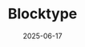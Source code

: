---  
layout: startup_page  
title: "Blocktype"  
id: "blocktype.co.uk"  
permalink: "/blocktypeblocktype.co.uk06172025/"  
website: "https://www.blocktype.co.uk/"  
funding_round: ""  
funding_amount: "£315K"  
investors: "Fuel Ventures"  
about: "Blocktype is a UK residential planning platform that utilizes machine learning, spatial analysis, and planning policy data to help decision-makers navigate planning complexities and build more homes. It de-risks the planning permission application process by providing pre-designed, policy-compliant components, and offers instant feedback on development proposals."  
markets: "Proptech, Architecture"  
hq: "London, England, United Kingdom"  
founded_year: "2022"  
linkedin: "https://uk.linkedin.com/company/blocktypeapp"  
twitter: ""  
instagram: ""  
facebook: ""  
crunchbase: "https://www.crunchbase.com/organization/blocktype"  
pitchbook: ""  

date_display: "17-Jun-2025"  
date: "2025-06-17"

# SEO Optimization  
meta_title: "Blocktype -  Funding (£315K)"  
meta_description: "Blocktype, Blocktype is a UK residential planning platform that utilizes machine learning, spatial analysis, and planning policy data to help decision-makers nav..."  
meta_keywords: "Blocktype, Proptech, Architecture,  funding"  
canonical_url: "https://startup.projectstartups.com/blocktypeblocktype.co.uk06172025/"  
---
